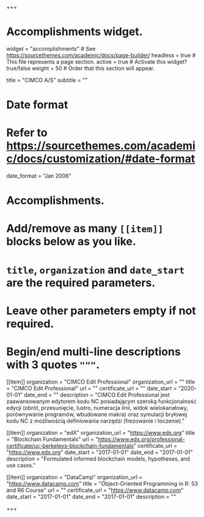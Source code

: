 +++
# Accomplishments widget.
widget = "accomplishments"  # See https://sourcethemes.com/academic/docs/page-builder/
headless = true  # This file represents a page section.
active = true  # Activate this widget? true/false
weight = 50  # Order that this section will appear.

title = "CIMCO A/S"
subtitle = ""

# Date format
#   Refer to https://sourcethemes.com/academic/docs/customization/#date-format
date_format = "Jan 2006"

# Accomplishments.
#   Add/remove as many `[[item]]` blocks below as you like.
#   `title`, `organization` and `date_start` are the required parameters.
#   Leave other parameters empty if not required.
#   Begin/end multi-line descriptions with 3 quotes `"""`.

[[item]]
  organization = "CIMCO Edit Professional"
  organization_url = ""
  title = "CIMCO Edit Professional"
  url = ""
  certificate_url = ""
  date_start = "2020-01-01"
  date_end = ""
  description = "CIMCO Edit Professional jest zaawansowanym edytorem kodu NC posiadającym szeroką funkcjonalność edycji (obrót, przesunięcie, lustro, numeracja linii, widok wielokanałowy, porównywanie programów, wbudowane makra) oraz symulacji bryłowej kodu NC z możliwością definiowania narzędzi (frezowanie i toczenie)."

[[item]]
  organization = "edX"
  organization_url = "https://www.edx.org"
  title = "Blockchain Fundamentals"
  url = "https://www.edx.org/professional-certificate/uc-berkeleyx-blockchain-fundamentals"
  certificate_url = "https://www.edx.org"
  date_start = "2017-01-01"
  date_end = "2017-01-01"
  description = "Formulated informed blockchain models, hypotheses, and use cases."

[[item]]
  organization = "DataCamp"
  organization_url = "https://www.datacamp.com"
  title = "Object-Oriented Programming in R: S3 and R6 Course"
  url = ""
  certificate_url = "https://www.datacamp.com"
  date_start = "2017-01-01"
  date_end = "2017-01-01"
  description = ""

+++
